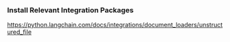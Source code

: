 
### Install Relevant Integration Packages 
https://python.langchain.com/docs/integrations/document_loaders/unstructured_file